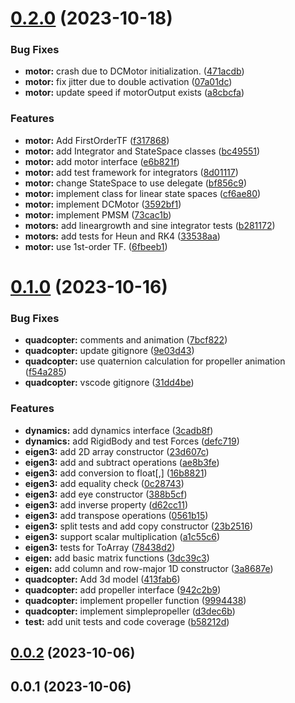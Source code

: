 # [0.2.0](https://github.com/intelligent-systems-lab-org/SimuNEX/compare/v0.1.0...v0.2.0) (2023-10-18)


### Bug Fixes

* **motor:** crash due to DCMotor initialization. ([471acdb](https://github.com/intelligent-systems-lab-org/SimuNEX/commit/471acdb5af939b204b8f98076ef297a1b59b844d))
* **motor:** fix jitter due to double activation ([07a01dc](https://github.com/intelligent-systems-lab-org/SimuNEX/commit/07a01dcc5a32846b21ebed006ff961e3fc6fedbd))
* **motor:** update speed if motorOutput exists ([a8cbcfa](https://github.com/intelligent-systems-lab-org/SimuNEX/commit/a8cbcfa4b1c0802283513bb7512f889417f0b7ac))


### Features

* **motor:** Add FirstOrderTF ([f317868](https://github.com/intelligent-systems-lab-org/SimuNEX/commit/f3178681f076d4d6d513de1cb84b653d5683faec))
* **motor:** add Integrator and StateSpace classes ([bc49551](https://github.com/intelligent-systems-lab-org/SimuNEX/commit/bc4955170f8475eb2cc1b9b9fe62e9b40afd0079))
* **motor:** add motor interface ([e6b821f](https://github.com/intelligent-systems-lab-org/SimuNEX/commit/e6b821fb6ccd916a57131c55d98cb6e2ffeb5a6a))
* **motor:** add test framework for integrators ([8d01117](https://github.com/intelligent-systems-lab-org/SimuNEX/commit/8d01117eb4d5ca116f6c52195fb05fd5d2cbea16))
* **motor:** change StateSpace to use delegate ([bf856c9](https://github.com/intelligent-systems-lab-org/SimuNEX/commit/bf856c94365e2a698fb9cace263205b528797415))
* **motor:** implement class for linear state spaces ([cf6ae80](https://github.com/intelligent-systems-lab-org/SimuNEX/commit/cf6ae802e5ac1babcf9848043b00bad551c20624))
* **motor:** implement DCMotor ([3592bf1](https://github.com/intelligent-systems-lab-org/SimuNEX/commit/3592bf12d8f922ae6f61ba84296a240c5ca15394))
* **motor:** implement PMSM ([73cac1b](https://github.com/intelligent-systems-lab-org/SimuNEX/commit/73cac1b8523f167e332a75d6c1aa290121bd9e8c))
* **motors:** add lineargrowth and sine integrator tests ([b281172](https://github.com/intelligent-systems-lab-org/SimuNEX/commit/b281172090d309d61b526cc47d4d959d5c576a5e))
* **motors:** add tests for Heun and RK4 ([33538aa](https://github.com/intelligent-systems-lab-org/SimuNEX/commit/33538aaa0ee44d52fbea05f82fcfe33d4f89ee63))
* **motor:** use 1st-order TF. ([6fbeeb1](https://github.com/intelligent-systems-lab-org/SimuNEX/commit/6fbeeb1a3f9a29e8f9fdffcd79e8438f280b96ae))



# [0.1.0](https://github.com/intelligent-systems-lab-org/SimuNEX/compare/v0.0.2...v0.1.0) (2023-10-16)


### Bug Fixes

* **quadcopter:** comments and animation ([7bcf822](https://github.com/intelligent-systems-lab-org/SimuNEX/commit/7bcf8221d152c43199aa5fef75c7e06007f09a6c))
* **quadcopter:** update gitignore ([9e03d43](https://github.com/intelligent-systems-lab-org/SimuNEX/commit/9e03d4383cccbd3d1355957116a19f0a3fee7a48))
* **quadcopter:** use quaternion calculation for propeller animation ([f54a285](https://github.com/intelligent-systems-lab-org/SimuNEX/commit/f54a285613ce476da010fdb27344f4949d29aaa1))
* **quadcopter:** vscode gitignore ([31dd4be](https://github.com/intelligent-systems-lab-org/SimuNEX/commit/31dd4be4e6bcab92c3c859ef07a89b189afdd272))


### Features

* **dynamics:** add dynamics interface ([3cadb8f](https://github.com/intelligent-systems-lab-org/SimuNEX/commit/3cadb8fd14a3df8686ad807d59960187bc6beb4f))
* **dynamics:** add RigidBody and test Forces ([defc719](https://github.com/intelligent-systems-lab-org/SimuNEX/commit/defc719196ea09036ec20a65ad231edd2c617f8c))
* **eigen3:** add 2D array constructor ([23d607c](https://github.com/intelligent-systems-lab-org/SimuNEX/commit/23d607c2b1e8e5c95e02b2e028aa06cfef6030af))
* **eigen3:** add and subtract operations ([ae8b3fe](https://github.com/intelligent-systems-lab-org/SimuNEX/commit/ae8b3fe5913a83a170583881e403a9c2a77db9cc))
* **eigen3:** add conversion to float[,] ([16b8821](https://github.com/intelligent-systems-lab-org/SimuNEX/commit/16b882196df9bd76833db7aaeae4d7d292dbc19d))
* **eigen3:** add equality check ([0c28743](https://github.com/intelligent-systems-lab-org/SimuNEX/commit/0c287431f2cc74dde096b1415ab486c0a5da860f))
* **eigen3:** add eye constructor ([388b5cf](https://github.com/intelligent-systems-lab-org/SimuNEX/commit/388b5cfd093bfaeb0a7d5c05f712692a4a2a3153))
* **eigen3:** add inverse property ([d62cc11](https://github.com/intelligent-systems-lab-org/SimuNEX/commit/d62cc11ff80ff03fdaff544ca98bb43ff3bfedad))
* **eigen3:** add transpose operations ([0561b15](https://github.com/intelligent-systems-lab-org/SimuNEX/commit/0561b1582a668f02279ff767a62d59cb899e18b4))
* **eigen3:** split tests and add copy constructor ([23b2516](https://github.com/intelligent-systems-lab-org/SimuNEX/commit/23b25163a4b24742148c331b027f3fd9bd85941f))
* **eigen3:** support scalar multiplication ([a1c55c6](https://github.com/intelligent-systems-lab-org/SimuNEX/commit/a1c55c6454ed593d247ba5c8dbde4c478271bfaf))
* **eigen3:** tests for ToArray ([78438d2](https://github.com/intelligent-systems-lab-org/SimuNEX/commit/78438d2b3f8b37f19600fbeff1e39e544b874bce))
* **eigen:** add basic matrix functions ([3dc39c3](https://github.com/intelligent-systems-lab-org/SimuNEX/commit/3dc39c398c21fdd78d963293f3e4ff8492012a70))
* **eigen:** add column and row-major 1D constructor ([3a8687e](https://github.com/intelligent-systems-lab-org/SimuNEX/commit/3a8687e98055c54fb6c04094756e58a227b836b5))
* **quadcopter:** Add 3d model ([413fab6](https://github.com/intelligent-systems-lab-org/SimuNEX/commit/413fab6935a115814d6cdd9509521718879a87a8))
* **quadcopter:** add propeller interface ([942c2b9](https://github.com/intelligent-systems-lab-org/SimuNEX/commit/942c2b910513940f5d7a06044760361f23448d45))
* **quadcopter:** implement propeller function ([9994438](https://github.com/intelligent-systems-lab-org/SimuNEX/commit/99944386d3f25399b8ef2738f7f91f7d7d4cc98d))
* **quadcopter:** implement simplepropeller ([d3dec6b](https://github.com/intelligent-systems-lab-org/SimuNEX/commit/d3dec6b8a5f22f13249c71a411e3a38b901a7f2d))
* **test:** add unit tests and code coverage ([b58212d](https://github.com/intelligent-systems-lab-org/SimuNEX/commit/b58212d2aea6110398927e233be7053fff2b7759))



## [0.0.2](https://github.com/intelligent-systems-lab-org/SimuNEX/compare/v0.0.1...v0.0.2) (2023-10-06)



## 0.0.1 (2023-10-06)



